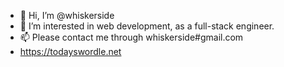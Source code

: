 - 👋 Hi, I’m @whiskerside
- 👀 I’m interested in web development, as a full-stack engineer.
- 📫 Please contact me through whiskerside#gmail.com 
- https://todayswordle.net
<!---
whiskerside/whiskerside is a ✨ special ✨ repository because its `README.md` (this file) appears on your GitHub profile.
You can click the Preview link to take a look at your changes.

- 🌱 I’m currently learning ...
- 💞️ I’m looking to collaborate on ...
--->
